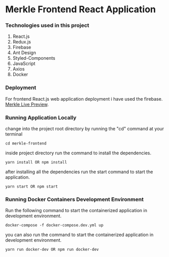 # Merkle Frontend React Application

### Technologies used in this project

1. React.js
1. Redux.js
1. Firebase
1. Ant Design
1. Styled-Components
1. JavaScript
1. Axios
1. Docker

### Deployment

For frontend React.js web application deployment i have used the firebase.
[Merkle Live Preview](https://merkle-app.web.app/login).

### Running Application Locally

change into the project root directory by running the "cd" command at your terminal

```
cd merkle-frontend
```

inside project directory run the command to install the dependencies.

```
yarn install OR npm install
```

after installing all the dependencies run the start command to start the application.

```
yarn start OR npm start
```

### Running Docker Containers Development Environment

Run the following command to start the containerized application in development environment.

```
docker-compose -f docker-compose.dev.yml up
```

you can also run the command to start the containerized application in development environment.

```
yarn run docker-dev OR npm run docker-dev
```
